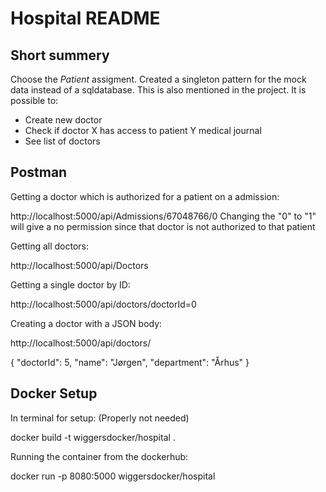 # Hospital README

## Short summery

Choose the *Patient* assigment. Created a singleton pattern for the mock data instead of a sqldatabase. This is also mentioned in the project. It is possible to:
* Create new doctor
* Check if doctor X has access to patient Y medical journal
* See list of doctors

## Postman

Getting a doctor which is authorized for a patient on a admission:

http://localhost:5000/api/Admissions/67048766/0   Changing the "0" to "1" will give a no permission since that doctor is not authorized to that patient

Getting all doctors:

http://localhost:5000/api/Doctors

Getting a single doctor by ID:

http://localhost:5000/api/doctors/doctorId=0

Creating a doctor with a JSON body:

http://localhost:5000/api/doctors/

{
    "doctorId": 5,
    "name": "Jørgen",
    "department": "Århus"
}


## Docker Setup

In terminal for setup: (Properly not needed)

docker build -t wiggersdocker/hospital .

Running the container from the dockerhub:

docker run -p 8080:5000 wiggersdocker/hospital 

